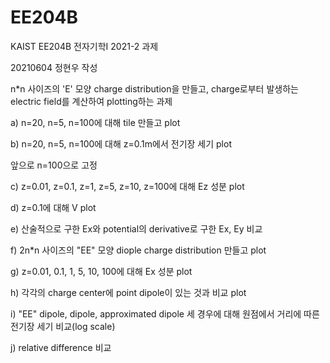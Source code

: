 # EE204B

KAIST EE204B 전자기학I 2021-2 과제

20210604 정현우 작성

n*n 사이즈의 'E' 모양 charge distribution을 만들고, charge로부터 발생하는 electric field를 계산하여 plotting하는 과제

a) n=20, n=5, n=100에 대해 tile 만들고 plot

b) n=20, n=5, n=100에 대해 z=0.1m에서 전기장 세기 plot

앞으로 n=100으로 고정

c) z=0.01, z=0.1, z=1, z=5, z=10, z=100에 대해 Ez 성분 plot

d) z=0.1에 대해 V plot

e) 산술적으로 구한 Ex와 potential의 derivative로 구한 Ex, Ey 비교

f) 2n*n 사이즈의 "EE" 모양 diople charge distribution 만들고 plot

g) z=0.01, 0.1, 1, 5, 10, 100에 대해 Ex 성분 plot

h) 각각의 charge center에 point dipole이 있는 것과 비교 plot

i) "EE" dipole, dipole, approximated dipole 세 경우에 대해 원점에서 거리에 따른 전기장 세기 비교(log scale)

j) relative difference 비교
